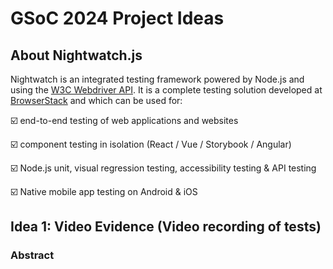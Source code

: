 # GSoC 2024 Project Ideas

## About Nightwatch.js

Nightwatch is an integrated testing framework powered by Node.js and using the [W3C Webdriver API](https://www.w3.org/TR/webdriver/).
It is a complete testing solution developed at [BrowserStack](https://www.browserstack.com/) and which can be used for: 

☑️ end-to-end testing of web applications and websites

☑️ component testing in isolation (React / Vue / Storybook / Angular)

☑️ Node.js unit, visual regression testing, accessibility testing & API testing

☑️ Native mobile app testing on Android & iOS


## Idea 1: Video Evidence (Video recording of tests)

### Abstract



